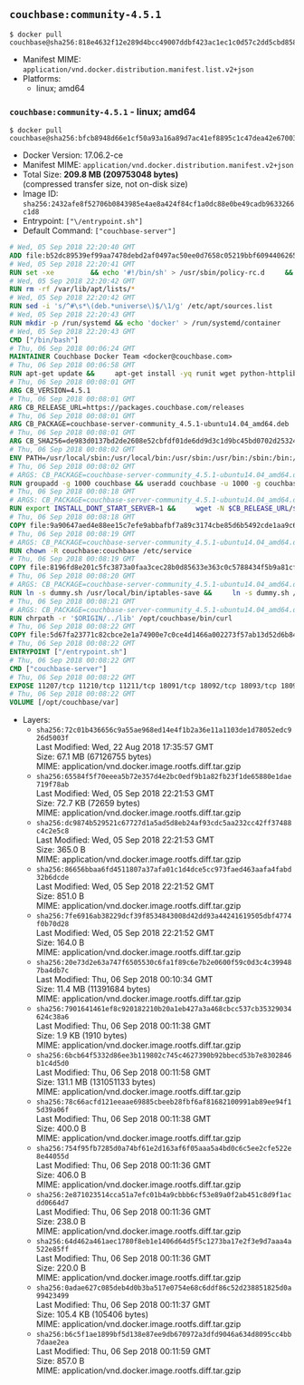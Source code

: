 ## `couchbase:community-4.5.1`

```console
$ docker pull couchbase@sha256:818e4632f12e289d4bcc49007ddbf423ac1ec1c0d57c2dd5cbd85846ab47c17b
```

-	Manifest MIME: `application/vnd.docker.distribution.manifest.list.v2+json`
-	Platforms:
	-	linux; amd64

### `couchbase:community-4.5.1` - linux; amd64

```console
$ docker pull couchbase@sha256:bfcb8948d66e1cf50a93a16a89d7ac41ef8895c1c47dea42e67003598bb20b23
```

-	Docker Version: 17.06.2-ce
-	Manifest MIME: `application/vnd.docker.distribution.manifest.v2+json`
-	Total Size: **209.8 MB (209753048 bytes)**  
	(compressed transfer size, not on-disk size)
-	Image ID: `sha256:2432afe8f52706b0843985e4ae8a424f84cf1a0dc88e0be49cadb9633266c1d8`
-	Entrypoint: `["\/entrypoint.sh"]`
-	Default Command: `["couchbase-server"]`

```dockerfile
# Wed, 05 Sep 2018 22:20:40 GMT
ADD file:b52dc89539ef99aa7478debd2af0497ac50ee0d7658c05219bbf609440626583 in / 
# Wed, 05 Sep 2018 22:20:41 GMT
RUN set -xe 		&& echo '#!/bin/sh' > /usr/sbin/policy-rc.d 	&& echo 'exit 101' >> /usr/sbin/policy-rc.d 	&& chmod +x /usr/sbin/policy-rc.d 		&& dpkg-divert --local --rename --add /sbin/initctl 	&& cp -a /usr/sbin/policy-rc.d /sbin/initctl 	&& sed -i 's/^exit.*/exit 0/' /sbin/initctl 		&& echo 'force-unsafe-io' > /etc/dpkg/dpkg.cfg.d/docker-apt-speedup 		&& echo 'DPkg::Post-Invoke { "rm -f /var/cache/apt/archives/*.deb /var/cache/apt/archives/partial/*.deb /var/cache/apt/*.bin || true"; };' > /etc/apt/apt.conf.d/docker-clean 	&& echo 'APT::Update::Post-Invoke { "rm -f /var/cache/apt/archives/*.deb /var/cache/apt/archives/partial/*.deb /var/cache/apt/*.bin || true"; };' >> /etc/apt/apt.conf.d/docker-clean 	&& echo 'Dir::Cache::pkgcache ""; Dir::Cache::srcpkgcache "";' >> /etc/apt/apt.conf.d/docker-clean 		&& echo 'Acquire::Languages "none";' > /etc/apt/apt.conf.d/docker-no-languages 		&& echo 'Acquire::GzipIndexes "true"; Acquire::CompressionTypes::Order:: "gz";' > /etc/apt/apt.conf.d/docker-gzip-indexes 		&& echo 'Apt::AutoRemove::SuggestsImportant "false";' > /etc/apt/apt.conf.d/docker-autoremove-suggests
# Wed, 05 Sep 2018 22:20:42 GMT
RUN rm -rf /var/lib/apt/lists/*
# Wed, 05 Sep 2018 22:20:42 GMT
RUN sed -i 's/^#\s*\(deb.*universe\)$/\1/g' /etc/apt/sources.list
# Wed, 05 Sep 2018 22:20:43 GMT
RUN mkdir -p /run/systemd && echo 'docker' > /run/systemd/container
# Wed, 05 Sep 2018 22:20:43 GMT
CMD ["/bin/bash"]
# Thu, 06 Sep 2018 00:06:24 GMT
MAINTAINER Couchbase Docker Team <docker@couchbase.com>
# Thu, 06 Sep 2018 00:06:58 GMT
RUN apt-get update &&     apt-get install -yq runit wget python-httplib2 chrpath tzdata     lsof lshw sysstat net-tools numactl  &&     apt-get autoremove && apt-get clean &&     rm -rf /var/lib/apt/lists/* /tmp/* /var/tmp/*
# Thu, 06 Sep 2018 00:08:01 GMT
ARG CB_VERSION=4.5.1
# Thu, 06 Sep 2018 00:08:01 GMT
ARG CB_RELEASE_URL=https://packages.couchbase.com/releases
# Thu, 06 Sep 2018 00:08:01 GMT
ARG CB_PACKAGE=couchbase-server-community_4.5.1-ubuntu14.04_amd64.deb
# Thu, 06 Sep 2018 00:08:01 GMT
ARG CB_SHA256=de983d0137bd2de2608e52cbfdf01de6dd9d3c1d9bc45bd0702d253245a8a234
# Thu, 06 Sep 2018 00:08:02 GMT
ENV PATH=/usr/local/sbin:/usr/local/bin:/usr/sbin:/usr/bin:/sbin:/bin:/opt/couchbase/bin:/opt/couchbase/bin/tools:/opt/couchbase/bin/install
# Thu, 06 Sep 2018 00:08:02 GMT
# ARGS: CB_PACKAGE=couchbase-server-community_4.5.1-ubuntu14.04_amd64.deb CB_RELEASE_URL=https://packages.couchbase.com/releases CB_SHA256=de983d0137bd2de2608e52cbfdf01de6dd9d3c1d9bc45bd0702d253245a8a234 CB_VERSION=4.5.1
RUN groupadd -g 1000 couchbase && useradd couchbase -u 1000 -g couchbase -M
# Thu, 06 Sep 2018 00:08:18 GMT
# ARGS: CB_PACKAGE=couchbase-server-community_4.5.1-ubuntu14.04_amd64.deb CB_RELEASE_URL=https://packages.couchbase.com/releases CB_SHA256=de983d0137bd2de2608e52cbfdf01de6dd9d3c1d9bc45bd0702d253245a8a234 CB_VERSION=4.5.1
RUN export INSTALL_DONT_START_SERVER=1 &&     wget -N $CB_RELEASE_URL/$CB_VERSION/$CB_PACKAGE &&     echo "$CB_SHA256  $CB_PACKAGE" | sha256sum -c - &&     dpkg -i ./$CB_PACKAGE && rm -f ./$CB_PACKAGE
# Thu, 06 Sep 2018 00:08:18 GMT
COPY file:9a90647aed4e88ee15c7efe9abbafbf7a89c3174cbe85d6b5492cde1aa9c6355 in /etc/service/couchbase-server/run 
# Thu, 06 Sep 2018 00:08:19 GMT
# ARGS: CB_PACKAGE=couchbase-server-community_4.5.1-ubuntu14.04_amd64.deb CB_RELEASE_URL=https://packages.couchbase.com/releases CB_SHA256=de983d0137bd2de2608e52cbfdf01de6dd9d3c1d9bc45bd0702d253245a8a234 CB_VERSION=4.5.1
RUN chown -R couchbase:couchbase /etc/service
# Thu, 06 Sep 2018 00:08:19 GMT
COPY file:8196fd8e201c5fc3873a0faa3cec28b0d85633e363c0c5788434f5b9a81cfa5b in /usr/local/bin/ 
# Thu, 06 Sep 2018 00:08:20 GMT
# ARGS: CB_PACKAGE=couchbase-server-community_4.5.1-ubuntu14.04_amd64.deb CB_RELEASE_URL=https://packages.couchbase.com/releases CB_SHA256=de983d0137bd2de2608e52cbfdf01de6dd9d3c1d9bc45bd0702d253245a8a234 CB_VERSION=4.5.1
RUN ln -s dummy.sh /usr/local/bin/iptables-save &&     ln -s dummy.sh /usr/local/bin/lvdisplay &&     ln -s dummy.sh /usr/local/bin/vgdisplay &&     ln -s dummy.sh /usr/local/bin/pvdisplay
# Thu, 06 Sep 2018 00:08:21 GMT
# ARGS: CB_PACKAGE=couchbase-server-community_4.5.1-ubuntu14.04_amd64.deb CB_RELEASE_URL=https://packages.couchbase.com/releases CB_SHA256=de983d0137bd2de2608e52cbfdf01de6dd9d3c1d9bc45bd0702d253245a8a234 CB_VERSION=4.5.1
RUN chrpath -r '$ORIGIN/../lib' /opt/couchbase/bin/curl
# Thu, 06 Sep 2018 00:08:22 GMT
COPY file:5d67fa23771c82cbce2e1a74900e7c0ce4d1466a002273f57ab13d52d6b844b3 in / 
# Thu, 06 Sep 2018 00:08:22 GMT
ENTRYPOINT ["/entrypoint.sh"]
# Thu, 06 Sep 2018 00:08:22 GMT
CMD ["couchbase-server"]
# Thu, 06 Sep 2018 00:08:22 GMT
EXPOSE 11207/tcp 11210/tcp 11211/tcp 18091/tcp 18092/tcp 18093/tcp 18094/tcp 18095/tcp 18096/tcp 8091/tcp 8092/tcp 8093/tcp 8094/tcp 8095/tcp 8096/tcp
# Thu, 06 Sep 2018 00:08:22 GMT
VOLUME [/opt/couchbase/var]
```

-	Layers:
	-	`sha256:72c01b436656c9a55ae968ed14e4f1b2a36e11a1103de1d78052edc926d5003f`  
		Last Modified: Wed, 22 Aug 2018 17:35:57 GMT  
		Size: 67.1 MB (67126755 bytes)  
		MIME: application/vnd.docker.image.rootfs.diff.tar.gzip
	-	`sha256:65584f5f70eeea5b72e357d4e2bc0edf9b1a82fb23f1de65880e1dae719f78ab`  
		Last Modified: Wed, 05 Sep 2018 22:21:53 GMT  
		Size: 72.7 KB (72659 bytes)  
		MIME: application/vnd.docker.image.rootfs.diff.tar.gzip
	-	`sha256:dc9874b529521c67727d1a5ad5d8eb24af93cdc5aa232cc42ff37488c4c2e5c8`  
		Last Modified: Wed, 05 Sep 2018 22:21:53 GMT  
		Size: 365.0 B  
		MIME: application/vnd.docker.image.rootfs.diff.tar.gzip
	-	`sha256:86656bbaa6fd4511807a37afa01c1d4dce5cc973faed463aafa4fabd32b6dcde`  
		Last Modified: Wed, 05 Sep 2018 22:21:52 GMT  
		Size: 851.0 B  
		MIME: application/vnd.docker.image.rootfs.diff.tar.gzip
	-	`sha256:7fe6916ab38229dcf39f8534843008d42dd93a44241619505dbf4774f0b70d28`  
		Last Modified: Wed, 05 Sep 2018 22:21:52 GMT  
		Size: 164.0 B  
		MIME: application/vnd.docker.image.rootfs.diff.tar.gzip
	-	`sha256:20e73d2e63a747f6505530c6fa1f89c6e7b2e0600f59c0d3c4c399487ba4db7c`  
		Last Modified: Thu, 06 Sep 2018 00:10:34 GMT  
		Size: 11.4 MB (11391684 bytes)  
		MIME: application/vnd.docker.image.rootfs.diff.tar.gzip
	-	`sha256:7901641461ef8c920182210b20a1eb427a3a468cbcc537cb35329034624c38a6`  
		Last Modified: Thu, 06 Sep 2018 00:11:38 GMT  
		Size: 1.9 KB (1910 bytes)  
		MIME: application/vnd.docker.image.rootfs.diff.tar.gzip
	-	`sha256:6bcb64f5332d86ee3b119802c745c4627390b92bbecd53b7e8302846b1c4d5d0`  
		Last Modified: Thu, 06 Sep 2018 00:11:58 GMT  
		Size: 131.1 MB (131051133 bytes)  
		MIME: application/vnd.docker.image.rootfs.diff.tar.gzip
	-	`sha256:78c66acfd121eeaae69885cbeeb28fbf6af81682100991ab89ee94f15d39a06f`  
		Last Modified: Thu, 06 Sep 2018 00:11:38 GMT  
		Size: 400.0 B  
		MIME: application/vnd.docker.image.rootfs.diff.tar.gzip
	-	`sha256:754f95fb7285d0a74bf61e2d163af6f05aaa5a4bd0c6c5ee2cfe522e8e44055d`  
		Last Modified: Thu, 06 Sep 2018 00:11:36 GMT  
		Size: 406.0 B  
		MIME: application/vnd.docker.image.rootfs.diff.tar.gzip
	-	`sha256:2e871023514cca51a7efc01b4a9cbbb6cf53e89a0f2ab451c8d9f1acdd0664d7`  
		Last Modified: Thu, 06 Sep 2018 00:11:36 GMT  
		Size: 238.0 B  
		MIME: application/vnd.docker.image.rootfs.diff.tar.gzip
	-	`sha256:64d462a461aec1780f8eb1e1406d64d5f5c1273ba17e2f3e9d7aaa4a522e85ff`  
		Last Modified: Thu, 06 Sep 2018 00:11:36 GMT  
		Size: 220.0 B  
		MIME: application/vnd.docker.image.rootfs.diff.tar.gzip
	-	`sha256:0adae627c085deb4d0b3ba517e0754e68c6ddf86c52d238851825d0a99423499`  
		Last Modified: Thu, 06 Sep 2018 00:11:37 GMT  
		Size: 105.4 KB (105406 bytes)  
		MIME: application/vnd.docker.image.rootfs.diff.tar.gzip
	-	`sha256:b6c5f1ae1899bf5d138e87ee9db670972a3dfd9046a634d8095cc4bb7daae2ea`  
		Last Modified: Thu, 06 Sep 2018 00:11:59 GMT  
		Size: 857.0 B  
		MIME: application/vnd.docker.image.rootfs.diff.tar.gzip
